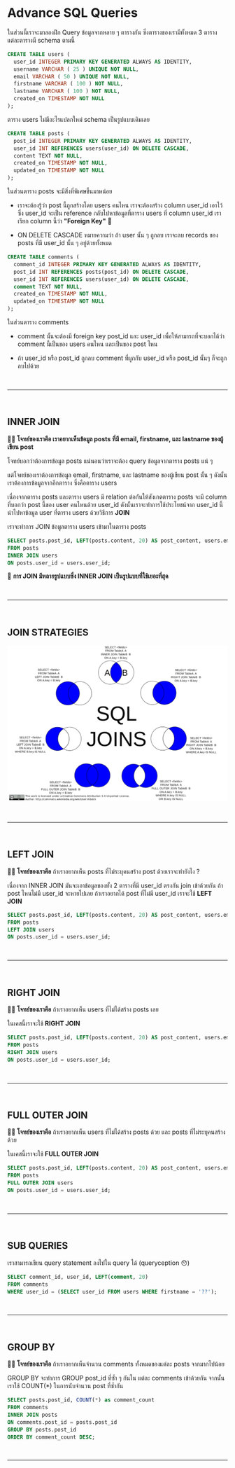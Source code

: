 # Advance SQL Queries

ในส่วนนี้เราจะมาลองฝึก Query ข้อมูลจากหลาย ๆ ตารางกัน ซึ่งตารางของเรามีทั้งหมด 3 ตาราง แต่ละตารางมี schema ตามนี้

```sql
CREATE TABLE users (
  user_id INTEGER PRIMARY KEY GENERATED ALWAYS AS IDENTITY,
  username VARCHAR ( 25 ) UNIQUE NOT NULL,
  email VARCHAR ( 50 ) UNIQUE NOT NULL,
  firstname VARCHAR ( 100 ) NOT NULL,
  lastname VARCHAR ( 100 ) NOT NULL,
  created_on TIMESTAMP NOT NULL
);
```

ตาราง users ไม่มีอะไรแปลกใหม่ schema เป็นรูปแบบเดิมเลย

```sql
CREATE TABLE posts (
  post_id INTEGER PRIMARY KEY GENERATED ALWAYS AS IDENTITY,
  user_id INT REFERENCES users(user_id) ON DELETE CASCADE,
  content TEXT NOT NULL,
  created_on TIMESTAMP NOT NULL,
  updated_on TIMESTAMP NOT NULL
);
```

ในส่วนตาราง posts จะมีสิ่งที่พิเศษขึ้นมาหน่อย

- เราจะต้องรู้ว่า post นี้ถูกสร้างโดย users คนไหน เราจะต้องสร้าง column user_id เอาไว้ ซึ่ง user_id จะเป็น reference กลับไปหาข้อมูลที่ตาราง users ที่ column user_id เราเรียก column นี้ว่า **"Foreign Key"** 🌟

- ON DELETE CASCADE หมายความว่า ถ้า user นั้น ๆ ถูกลบ เราจะลบ records ของ posts ที่มี user_id นั้น ๆ อยู่ด้วยทั้งหมด

```sql
CREATE TABLE comments (
  comment_id INTEGER PRIMARY KEY GENERATED ALWAYS AS IDENTITY,
  post_id INT REFERENCES posts(post_id) ON DELETE CASCADE,
  user_id INT REFERENCES users(user_id) ON DELETE CASCADE,
  comment TEXT NOT NULL,
  created_on TIMESTAMP NOT NULL,
  updated_on TIMESTAMP NOT NULL
);
```

ในส่วนตาราง comments

- comment นั้นจะต้องมี foreign key post_id และ user_id เพื่อให้สามารถที่จะบอกได้ว่า comment นี้เป็นของ users คนไหน และเป็นของ post ไหน

- ถ้า user_id หรือ post_id ถูกลบ comment ที่ผูกกับ user_id หรือ post_id นั้นๆ ก็จะถูกลบไปด้วย

<br><hr><br>

## INNER JOIN

🧑‍💻 **โจทย์ของเราคือ เราอยากเห็นข้อมูล posts ที่มี email, firstname, และ lastname ของผู้เขียน post**

โจทย์บอกว่าต้องการข้อมูล posts แน่นอนว่าเราจะต้อง query ข้อมูลจากตาราง posts แน่ ๆ

แต่โจทย์ของเราต้องการข้อมูล email, firstname, และ lastname ของผู้เขียน post นั้น ๆ ดังนั้นเราต้องการข้อมูลจากอีกตาราง ซึ่งคือตาราง users

เนื่องจากตาราง posts และตาราง users มี relation ต่อกันให้สังเกตตาราง posts จะมี column ที่บอกว่า post นี้ของ user คนไหนด้วย user_id ดังนั้นเราจะทำการใช้ประโยชน์จาก user_id นี้นำไปหาข้อมูล user ที่ตาราง users ด้วยวิธีการ **JOIN**

เราจะทำการ JOIN ข้อมูลตาราง users เข้ามาในตาราง posts

```sql
SELECT posts.post_id, LEFT(posts.content, 20) AS post_content, users.email, users.user_id
FROM posts
INNER JOIN users
ON posts.user_id = users.user_id;
```

🌟 **การ JOIN มีหลายรูปแบบซึ่ง INNER JOIN เป็นรูปแบบที่ใช้เยอะที่สุด**

<br><hr><br>

## JOIN STRATEGIES

![Join strategies](./images/joins-strategies.png)

<br><hr><br>

## LEFT JOIN

🧑‍💻 **โจทย์ของเราคือ** ถ้าเราอยากเห็น posts ที่ไม่ระบุคนสร้าง post ด้วยเราจะทำยังไง ?​

เนื่องจาก INNER JOIN มันจะเอาข้อมูลของทั้ง 2 ตารางที่มี user_id ตรงกัน join เข้าด้วยกัน ถ้า post ไหนไม่มี user_id จะหายไปเลย ถ้าเราอยากได้ post ที่ไม่มี user_id เราจะใช้ **LEFT JOIN**

```sql
SELECT posts.post_id, LEFT(posts.content, 20) AS post_content, users.email, users.user_id
FROM posts
LEFT JOIN users
ON posts.user_id = users.user_id;
```

<br><hr><br>

## RIGHT JOIN

🧑‍💻 **โจทย์ของเราคือ** ถ้าเราอยากเห็น users ที่ไม่ได้สร้าง posts เลย

ในเคสนี้เราจะใช้ **RIGHT JOIN**

```sql
SELECT posts.post_id, LEFT(posts.content, 20) AS post_content, users.email, users.user_id
FROM posts
RIGHT JOIN users
ON posts.user_id = users.user_id;
```

<br><hr><br>

## FULL OUTER JOIN

🧑‍💻 **โจทย์ของเราคือ** ถ้าเราอยากเห็น users ที่ไม่ได้สร้าง posts ด้วย และ posts ที่ไม่ระบุคนสร้างด้วย

ในเคสนี้เราจะใช้ **FULL OUTER JOIN**

```sql
SELECT posts.post_id, LEFT(posts.content, 20) AS post_content, users.email, users.user_id
FROM posts
FULL OUTER JOIN users
ON posts.user_id = users.user_id;
```

<br><hr><br>

## SUB QUERIES

เราสามารถเขียน query statement ลงไปใน query ได้ (queryception 😯)

```sql
SELECT comment_id, user_id, LEFT(comment, 20)
FROM comments
WHERE user_id = (SELECT user_id FROM users WHERE firstname = '??');
```

<br><hr><br>

## GROUP BY

🧑‍💻 **โจทย์ของเราคือ** ถ้าเราอยากเห็นจำนวน comments ทั้งหมดของแต่ละ posts จากมากไปน้อย

GROUP BY จะทำการ GROUP post_id ที่ซ้ำ ๆ กันใน แต่ละ comments เข้าด้วยกัน จากนั้นเราใช้ COUNT(\*) ในการนับจำนวน post ที่ซ้ำกัน

```sql
SELECT posts.post_id, COUNT(*) as comment_count
FROM comments
INNER JOIN posts
ON comments.post_id = posts.post_id
GROUP BY posts.post_id
ORDER BY comment_count DESC;
```

<br><hr><br>
